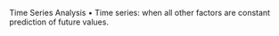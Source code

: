 Time Series Analysis
•	Time series: when all other factors are constant prediction of future values.


